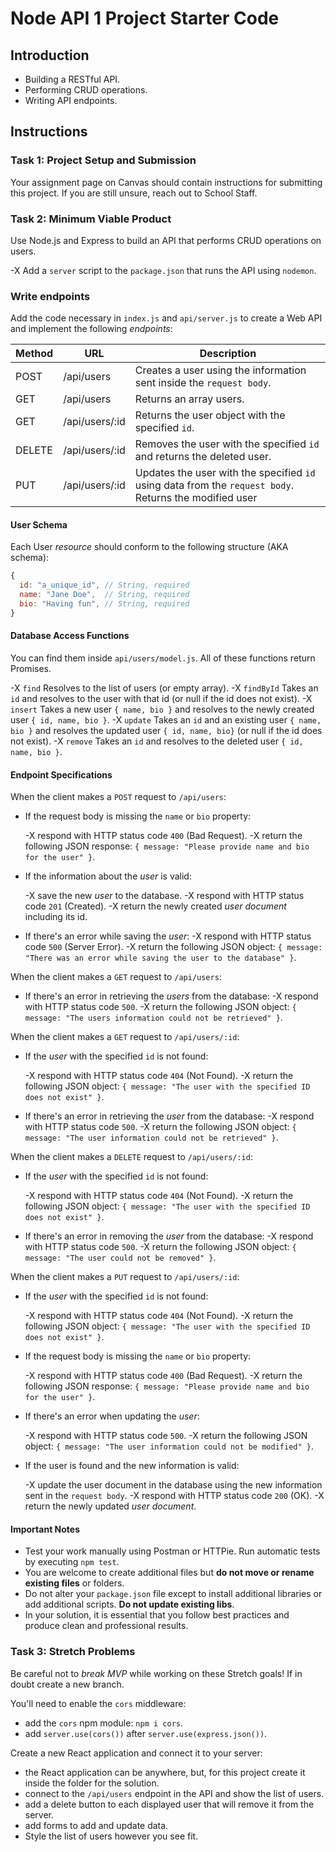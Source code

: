 # Node API 1 Project Starter Code

## Introduction

- Building a RESTful API.
- Performing CRUD operations.
- Writing API endpoints.

## Instructions

### Task 1: Project Setup and Submission

Your assignment page on Canvas should contain instructions for submitting this project. If you are still unsure, reach out to School Staff.

### Task 2: Minimum Viable Product

Use Node.js and Express to build an API that performs CRUD operations on users.

-X Add a `server` script to the `package.json` that runs the API using `nodemon`.

### Write endpoints

Add the code necessary in `index.js` and `api/server.js` to create a Web API and implement the following _endpoints_:

| Method | URL            | Description                                                                                            |
| ------ | -------------- | ------------------------------------------------------------------------------------------------------ |
| POST   | /api/users     | Creates a user using the information sent inside the `request body`.                                   |
| GET    | /api/users     | Returns an array users.                                                                                |
| GET    | /api/users/:id | Returns the user object with the specified `id`.                                                       |
| DELETE | /api/users/:id | Removes the user with the specified `id` and returns the deleted user.                                 |
| PUT    | /api/users/:id | Updates the user with the specified `id` using data from the `request body`. Returns the modified user |

#### User Schema

Each User _resource_ should conform to the following structure (AKA schema):

```js
{
  id: "a_unique_id", // String, required
  name: "Jane Doe",  // String, required
  bio: "Having fun", // String, required
}
```

#### Database Access Functions

You can find them inside `api/users/model.js`. All of these functions return Promises.

-X `find` Resolves to the list of users (or empty array).
-X `findById` Takes an `id` and resolves to the user with that id (or null if the id does not exist).
-X `insert` Takes a new user `{ name, bio }` and resolves to the newly created user `{ id, name, bio }`.
-X `update` Takes an `id` and an existing user `{ name, bio }` and resolves the updated user `{ id, name, bio}` (or null if the id does not exist).
-X `remove` Takes an `id`  and resolves to the deleted user `{ id, name, bio }`.

#### Endpoint Specifications

When the client makes a `POST` request to `/api/users`:

- If the request body is missing the `name` or `bio` property:

  -X respond with HTTP status code `400` (Bad Request).
  -X return the following JSON response: `{ message: "Please provide name and bio for the user" }`.

- If the information about the _user_ is valid:

  -X save the new _user_ to the database.
  -X respond with HTTP status code `201` (Created).
  -X return the newly created _user document_ including its id.

- If there's an error while saving the _user_:
  -X respond with HTTP status code `500` (Server Error).
  -X return the following JSON object: `{ message: "There was an error while saving the user to the database" }`.

When the client makes a `GET` request to `/api/users`:

- If there's an error in retrieving the _users_ from the database:
  -X respond with HTTP status code `500`.
  -X return the following JSON object: `{ message: "The users information could not be retrieved" }`.

When the client makes a `GET` request to `/api/users/:id`:

- If the _user_ with the specified `id` is not found:

  -X respond with HTTP status code `404` (Not Found).
  -X return the following JSON object: `{ message: "The user with the specified ID does not exist" }`.

- If there's an error in retrieving the _user_ from the database:
  -X respond with HTTP status code `500`.
  -X return the following JSON object: `{ message: "The user information could not be retrieved" }`.

When the client makes a `DELETE` request to `/api/users/:id`:

- If the _user_ with the specified `id` is not found:

  -X respond with HTTP status code `404` (Not Found).
  -X return the following JSON object: `{ message: "The user with the specified ID does not exist" }`.

- If there's an error in removing the _user_ from the database:
  -X respond with HTTP status code `500`.
  -X return the following JSON object: `{ message: "The user could not be removed" }`.

When the client makes a `PUT` request to `/api/users/:id`:

- If the _user_ with the specified `id` is not found:

  -X respond with HTTP status code `404` (Not Found).
  -X return the following JSON object: `{ message: "The user with the specified ID does not exist" }`.

- If the request body is missing the `name` or `bio` property:

  -X respond with HTTP status code `400` (Bad Request).
  -X return the following JSON response: `{ message: "Please provide name and bio for the user" }`.

- If there's an error when updating the _user_:

  -X respond with HTTP status code `500`.
  -X return the following JSON object: `{ message: "The user information could not be modified" }`.

- If the user is found and the new information is valid:

  -X update the user document in the database using the new information sent in the `request body`.
  -X respond with HTTP status code `200` (OK).
  -X return the newly updated _user document_.

#### Important Notes

- Test your work manually using Postman or HTTPie. Run automatic tests by executing `npm test`.
- You are welcome to create additional files but **do not move or rename existing files** or folders.
- Do not alter your `package.json` file except to install additional libraries or add additional scripts. **Do not update existing libs**.
- In your solution, it is essential that you follow best practices and produce clean and professional results.

### Task 3: Stretch Problems

Be careful not to _break MVP_ while working on these Stretch goals! If in doubt create a new branch.

You'll need to enable the `cors` middleware:

- add the `cors` npm module: `npm i cors`.
- add `server.use(cors())` after `server.use(express.json())`.

Create a new React application and connect it to your server:

- the React application can be anywhere, but, for this project create it inside the folder for the solution.
- connect to the `/api/users` endpoint in the API and show the list of users.
- add a delete button to each displayed user that will remove it from the server.
- add forms to add and update data.
- Style the list of users however you see fit.
